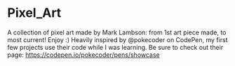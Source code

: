 # Pixel_Art
A collection of pixel art made by Mark Lambson: from 1st art piece made, to most current! Enjoy :)
Heavily inspired by @pokecoder on CodePen, my first few projects use their code while I was learning.
Be sure to check out their page: https://codepen.io/pokecoder/pens/showcase
